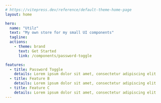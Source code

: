 ```yaml
---
# https://vitepress.dev/reference/default-theme-home-page
layout: home

hero:
  name: "Utilz"
  text: "My own store for my small UI components"
  tagline:
  actions:
    - theme: brand
      text: Get Started 
      link: /components/password-toggle

features:
  - title: Password Toggle 
    details: Lorem ipsum dolor sit amet, consectetur adipiscing elit
  - title: Feature B
    details: Lorem ipsum dolor sit amet, consectetur adipiscing elit
  - title: Feature C
    details: Lorem ipsum dolor sit amet, consectetur adipiscing elit
---
```

